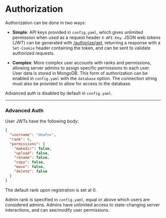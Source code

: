 # Authorization

Authorization can be done in two ways:

- **Simple**: API keys provided in `config.yaml`, which gives unlimited permission when used as a request header `X-API-Key`. JSON web tokens (JWT) can be generated with [/authorize/get](/authorization/authorize-get), returning a response with a `Set-Cookie` header containing the token, and can be sent to validate authorized requests.

- **Complex**: More complex user accounts with ranks and permissions, allowing server admins to assign specific permissions to each user. User data is stored in MongoDB. This form of authorization can be enabled in `config.yaml` with the `database` option. The connection string must also be provided to allow for access to the database.

Advanced auth is disabled by default in `config.yaml`.

___
### Advanced Auth

User JWTs have the following body:

``` json
{
  "username": "deafnv",
  "rank": 0,
  "permissions": {
    "makedir": false,
    "upload": false,
    "rename": false,
    "copy": false,
    "move": false,
    "delete": false
  }
}
```

The default rank upon registration is set at 0. 

Admin rank is specified in `config.yaml`, equal or above which users are considered admins. Admins have unlimited access to state-changing server interactions, and can see/modify user permissions.
